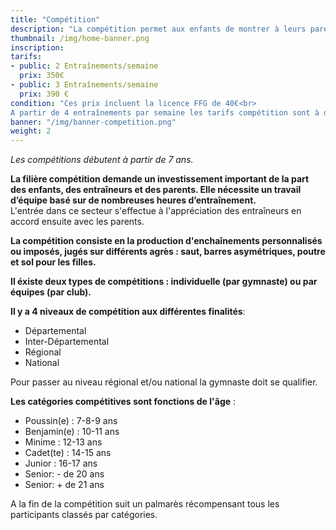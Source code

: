 ```yaml
---
title: "Compétition"
description: "La compétition permet aux enfants de montrer à leurs parents ce qu'ils ont appris au cours de la saison et de se mesurer aux autres gymnastes et aux autres clubs du département, de la région, de la zone ou encore de France selon le niveau de compétition atteint."
thumbnail: /img/home-banner.png
inscription:
tarifs:
- public: 2 Entraînements/semaine
  prix: 350€
- public: 3 Entraînements/semaine
  prix: 390 €
condition: "Ces prix incluent la licence FFG de 40€<br>
A partir de 4 entraînements par semaine les tarifs compétition sont à demander directement au bureau."
banner: "/img/banner-competition.png"
weight: 2
---
```


*Les  compétitions débutent à partir de 7 ans.*<br>

**La filière compétition demande un investissement important de la part des enfants, des entraîneurs et des
parents. Elle nécessite un travail d’équipe basé sur de nombreuses heures d’entraînement.**<br>
L'entrée dans ce secteur s'effectue à l'appréciation des entraîneurs en accord ensuite avec les parents.

**La compétition consiste en la production d'enchaînements personnalisés ou imposés, jugés sur différents agrès :  saut, barres asymétriques, poutre et sol pour les filles.**

**Il éxiste deux types de compétitions : individuelle (par gymnaste) ou par équipes (par club).**

**Il y a 4 niveaux de compétition aux différentes finalités**:

* Départemental
* Inter-Départemental
* Régional
* National

Pour passer au niveau régional et/ou national la gymnaste doit se qualifier.

**Les catégories compétitives sont fonctions de l'âge** :

* Poussin(e) : 7-8-9 ans
* Benjamin(e) : 10-11 ans
* Minime : 12-13 ans
* Cadet(te) : 14-15 ans
* Junior : 16-17 ans
* Senior: - de 20 ans
* Senior: + de 21 ans

A la fin de la compétition suit un palmarès récompensant tous les participants classés par catégories.
